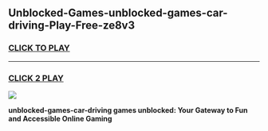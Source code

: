 
## Unblocked-Games-unblocked-games-car-driving-Play-Free-ze8v3
<h3>
<a href="https://premium76.site?title=unblocked-games-car-driving&ref=19M">CLICK TO PLAY</a></h3>
<hr>

<h3>
<a href="https://premium76.site?title=unblocked-games-car-driving&ref=19M">CLICK 2 PLAY</a>
  
</h3>

<a href="https://premium76.site?title=unblocked-games-car-driving&ref=19M"><img src="https://clearcache.store/games.png"></a>


**unblocked-games-car-driving games unblocked: Your Gateway to Fun and Accessible Online Gaming**
